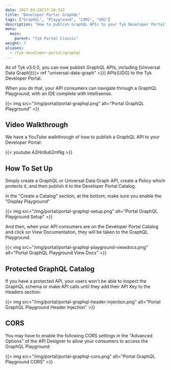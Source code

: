 ```yaml
---
date: 2017-03-24T17:10:33Z
title: "Developer Portal GraphQL"
tags: ["GraphQL", "Playground", "CORS", "UDG"]
description: "How to publish GraphQL APIs to your Tyk Developer Portal"
menu:
  main:
    parent: "Tyk Portal Classic"
weight: 7
aliases:
  - /tyk-developer-portal/graphql
---
```


As of Tyk v3.0.0, you can now publish GraphQL APIs, including [Universal Data Graph]({{< ref "universal-data-graph" >}}) APIs(UDG) to the Tyk Developer Portal.

When you do that, your API consumers can navigate through a GraphQL Playground, with an IDE complete with Intellisense.

{{< img src="/img/portal/portal-graphql.png" alt="Portal GraphQL Playground" >}}

## Video Walkthrough

We have a YouTube walkthrough of how to publish a GraphQL API to your Developer Portal:

{{< youtube A2Hn9ub2mNg >}}

## How To Set Up

Simply create a GraphQL or Universal Data Graph API, create a Policy which protects it, and then publish it to the Developer Portal Catalog.

In the "Create a Catalog" section, at the bottom, make sure you enable the "Display Playground" 


{{< img src="/img/portal/portal-graphql-setup.png" alt="Portal GraphQL Playground Setup" >}}

And then, when your API consumers are on the Developer Portal Catalog and click on View Documentation, they will be taken to the GraphQL Playground.

{{< img src="/img/portal/portal-graphql-playground-viewdocs.png" alt="Portal GraphQL Playground View Docs" >}}


## Protected GraphQL Catalog

If you have a protected API, your users won't be able to inspect the GraphQL schema or make API calls until they add their API Key to the Headers section:

{{< img src="/img/portal/portal-graphql-header-injection.png" alt="Portal GraphQL Playground Header Injection" >}}

## CORS

You may have to enable the following CORS settings in the "Advanced Options" of the API Designer to allow your consumers to access the GraphQL Playground:


{{< img src="/img/portal/portal-graphql-cors.png" alt="Portal GraphQL Playground CORS" >}}
